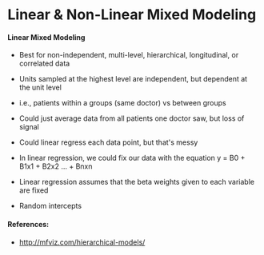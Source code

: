 # Linear & Non-Linear Mixed Modeling

#### Linear Mixed Modeling
- Best for non-independent, multi-level, hierarchical, longitudinal, or correlated data
- Units sampled at the highest level are independent, but dependent at the unit level
- i.e., patients within a groups (same doctor) vs between groups
- Could just average data from all patients one doctor saw, but loss of signal
- Could linear regress each data point, but that's messy

- In linear regression, we could fix our data with the equation y = B0 + B1x1 + B2x2 ... + Bnxn
- Linear regression assumes that the beta weights given to each variable are fixed 
- Random intercepts

#### References:
- http://mfviz.com/hierarchical-models/